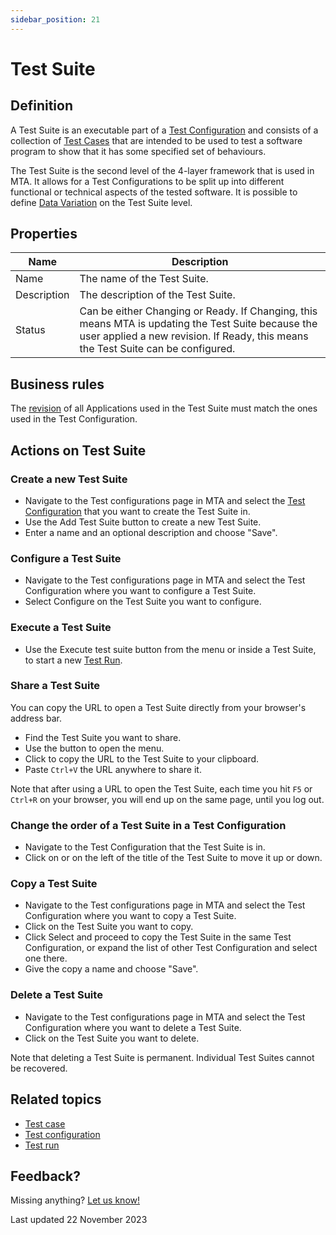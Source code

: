 ```yaml
---
sidebar_position: 21
---
```



# Test Suite 


## Definition

A Test Suite is an executable part of a [Test Configuration](test-configuration) and consists of a collection of [Test Cases](test-case) that are intended to be used to test a software program to show that it has some specified set of behaviours.

The Test Suite is the second level of the 4-layer framework that is used in MTA. It allows for a Test Configurations to be split up into different functional or technical aspects of the tested software. It is possible to define [Data Variation](datavariation) on the Test Suite level. 

## Properties
| Name        | Description                                                                                                                                                                             |
| ----------- | --------------------------------------------------------------------------------------------------------------------------------------------------------------------------------------- |
| Name        | The name of the Test Suite.                                                                                                                                                             |
| Description | The description of the Test Suite.                                                                                                                                                      |
| Status      | Can be either Changing or Ready. If Changing, this means MTA is updating the Test Suite because the user applied a new revision. If Ready, this means the Test Suite can be configured. |
  
## Business rules

The [revision](application-revision) of all Applications used in the Test Suite must match the ones used in the Test Configuration.

## Actions on Test Suite

### Create a new Test Suite
- Navigate to the Test configurations page in MTA and select the [Test Configuration](test-configuration) that you want to create the Test Suite in.
- Use the Add Test Suite button to create a new Test Suite.
- Enter a name and an optional description and choose "Save".

### Configure a Test Suite
- Navigate to the Test configurations page in MTA and select the Test Configuration where you want to configure a Test Suite.
- Select Configure on the Test Suite you want to configure.

### Execute a Test Suite
- Use the Execute test suite button from the <i class="fal fa-link-simple"></i> menu or inside a Test Suite, to start a new [Test Run](test-run).

### Share a Test Suite

You can copy the URL to open a Test Suite directly from your browser's address bar. 

- Find the Test Suite you want to share.
- Use the <i class="fas fa-ellipsis"></i> button to open the menu.
- Click <i class="fal fa-link-simple"></i> to copy the URL to the Test Suite to your clipboard.
- Paste `Ctrl+V` the URL anywhere to share it.

Note that after using a URL to open the Test Suite, each time you hit `F5` or `Ctrl+R` on your browser, you will end up on the same page, until you log out.

### Change the order of a Test Suite in a Test Configuration
- Navigate to the Test Configuration that the Test Suite is in.
- Click on <i class="fas fa-arrow-up"></i> or <i class="fas fa-arrow-down"></i> on the left of the title of the Test Suite to move it up or down.

### Copy a Test Suite
- Navigate to the Test configurations page in MTA and select the Test Configuration where you want to copy a Test Suite.
- Click <i class="fas fa-copy"></i> on the Test Suite you want to copy.
- Click Select and proceed to copy the Test Suite in the same Test Configuration, or expand the list of other Test Configuration and select one there.
- Give the copy a name and choose "Save".

### Delete a Test Suite
- Navigate to the Test configurations page in MTA and select the Test Configuration where you want to delete a Test Suite.
- Click <i class="fas fa-trash-alt"></i> on the Test Suite you want to delete.

Note that deleting a Test Suite is permanent. Individual Test Suites cannot be recovered.

## Related topics
- [Test case](test-case)
- [Test configuration](test-configuration)
- [Test run](test-run)

## Feedback?
Missing anything? [Let us know!](mailto:support@menditect.com)

Last updated 22 November 2023
